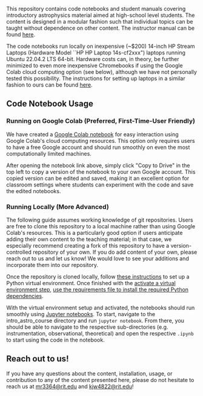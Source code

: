 This repository contains code notebooks and student manuals covering introductory astrophysics material aimed at high-school level students. The content is designed in a modular fashion such that individual topics can be taught without dependence on other content. The instructor manual can be found [here](https://ccrgpages.rit.edu/~markoristic/intro_astro_materials/intro_astro_teaching_manual.pdf).

The code notebooks run locally on inexpensive (~$200) 14-inch HP Stream Laptops (Hardware Model ``HP HP Laptop 14s-cf2xxx") laptops running Ubuntu 22.04.2 LTS 64-bit. Hardware costs can, in theory, be further minimized to even more inexpensive Chromebooks if using the Google Colab cloud computing option (see below), although we have not personally tested this possibility. The instructions for setting up laptops in a similar fashion to ours can be found [here](https://ccrgpages.rit.edu/~markoristic/intro_astro_materials/intro_astro_laptop_setup.pdf).

## Code Notebook Usage

### Running on Google Colab (Preferred, First-Time-User Friendly)

We have created a [Google Colab notebook](https://colab.research.google.com/drive/1Gyz5FoMfnlCQS9s8Cu3zhnVXs8fZ_Kvw?usp=sharing) for easy interaction using Google Colab's cloud computing resources. This option only requires users to have a free Google account and should run smoothly on even the most computationally limited machines. 

After opening the notebook link above, simply click "Copy to Drive" in the top left to copy a version of the notebook to your own Google account. This copied version can be edited and saved, making it an excellent option for classroom settings where students can experiment with the code and save the edited notebooks.

### Running Locally (More Advanced)

The following guide assumes working knowledge of git repositories. Users are free to clone this repository to a local machine rather than using Google Colab's resources. This is a particularly good option if users anticipate adding their own content to the teaching material; in that case, we especially recommend creating a fork of this repository to have a version-controlled repository of your own. If you do add content of your own, please reach out to us and let us know! We would love to see your additions and incorporate them into our repository.

Once the repository is cloned locally, follow [these instructions](https://packaging.python.org/en/latest/guides/installing-using-pip-and-virtual-environments/) to set up a Python virtual environment.
Once finished with the [activate a virtual environment step](https://packaging.python.org/en/latest/guides/installing-using-pip-and-virtual-environments/#activate-a-virtual-environment), [use the requirements file to install the required Python dependencies](https://packaging.python.org/en/latest/guides/installing-using-pip-and-virtual-environments/#using-a-requirements-file).

With the virtual environment setup and activated, the notebooks should run smoothly using [Jupyter notebooks](https://www.codecademy.com/article/how-to-use-jupyter-notebooks). To start, navigate to the intro_astro_course directory and run `jupyter notebook`. From there, you should be able to navigate to the respective sub-directories (e.g. instrumentation, observational, theoretical) and open the respective `.ipynb` to start using the code in the notebook.

## Reach out to us!

If you have any questions about the content, installation, usage, or contribution to any of the content presented here, please do not hesitate to reach us at [mr3364@rit.edu](mailto:mr3364@rit.edu) and [kjw4822@rit.edu](mailto:kjw4822@rit.edu)!
